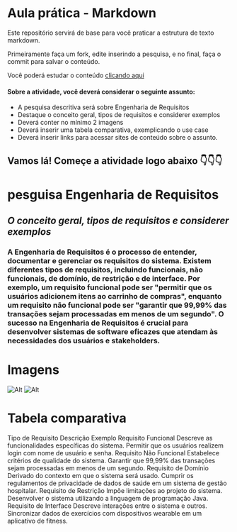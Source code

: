 # Aula prática - Markdown

Este repositório servirá de base para você praticar a estrutura de texto markdown. 

Primeiramente faça um fork, edite inserindo a pesquisa, e no final, faça o commit para salvar o conteúdo.

Você poderá estudar o conteúdo [clicando aqui](https://docs.pipz.com/central-de-ajuda/learning-center/guia-basico-de-markdown#open)

#### Sobre a atividade, você deverá considerar o seguinte assunto:

- A pesquisa descritiva será sobre Engenharia de Requisitos
- Destaque o conceito geral, tipos de requisitos e considerer exemplos
- Deverá conter no mínimo 2 imagens
- Deverá inserir uma tabela comparativa, exemplicando o use case
- Deverá inserir links para acessar sites de conteúdo sobre o assunto.


## Vamos lá! Começe a atividade logo abaixo 👇👇👇


# pesguisa Engenharia de Requisitos

##  _O conceito geral, tipos de requisitos e considerer exemplos_
### A Engenharia de Requisitos é o processo de entender, documentar e gerenciar os requisitos do sistema. Existem diferentes tipos de requisitos, incluindo funcionais, não funcionais, de domínio, de restrição e de interface. Por exemplo, um requisito funcional pode ser "permitir que os usuários adicionem itens ao carrinho de compras", enquanto um requisito não funcional pode ser "garantir que 99,99% das transações sejam processadas em menos de um segundo". O sucesso na Engenharia de Requisitos é crucial para desenvolver sistemas de software eficazes que atendam às necessidades dos usuários e stakeholders.

# Imagens
![Alt](https://encrypted-tbn0.gstatic.com/images?q=tbn:ANd9GcQMop2fLLGa0OOcJ4vWD4NfsS_ppJLFtwBf6Bac93HmuA&s) ![Alt](https://encrypted-tbn0.gstatic.com/images?q=tbn:ANd9GcSCXBxnj6Wrd4bH5qiDTZul1GEUEXnltewenPGDosocnA&s)


# Tabela comparativa
Tipo de Requisito	Descrição	Exemplo
Requisito Funcional	Descreve as funcionalidades específicas do sistema.	Permitir que os usuários realizem login com nome de usuário e senha.
Requisito Não Funcional	Estabelece critérios de qualidade do sistema.	Garantir que 99,99% das transações sejam processadas em menos de um segundo.
Requisito de Domínio	Derivado do contexto em que o sistema será usado.	Cumprir os regulamentos de privacidade de dados de saúde em um sistema de gestão hospitalar.
Requisito de Restrição	Impõe limitações ao projeto do sistema.	Desenvolver o sistema utilizando a linguagem de programação Java.
Requisito de Interface	Descreve interações entre o sistema e outros.	Sincronizar dados de exercícios com dispositivos wearable em um aplicativo de fitness.
